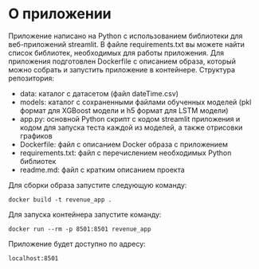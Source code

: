 # О приложении

Приложение написано на Python с использованием библиотеки для веб-приложений streamlit. В файле requirements.txt вы можете найти список библиотек, необходимых для работы приложения. Для приложения подготовлен Dockerfile с описанием образа, который можно собрать и запустить приложение в контейнере.
Структура репозитория:
- data: каталог с датасетом (файл dateTime.csv) 
- models: каталог с сохраненными файлами обученных моделей (pkl формат для XGBoost модели и h5 формат для LSTM модели)
- app.py: основной Python скрипт с кодом streamlit приложения и кодом для запуска теста каждой из моделей, а также отрисовки графиков
- Dockerfile: файл с описанием Docker образа с приложением
- requirements.txt: файл с перечислением необходимых Python библиотек
- readme.md: файл с кратким описанием проекта

Для сборки образа запустите следующую команду:
```
docker build -t revenue_app .
```
Для запуска контейнера запустите команду: 
```
docker run --rm -p 8501:8501 revenue_app
```
Приложение будет доступно по адресу: 
```
localhost:8501
```